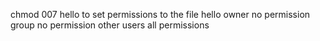 chmod 007 hello to set permissions to the file hello owner no permission group no permission other users all permissions
